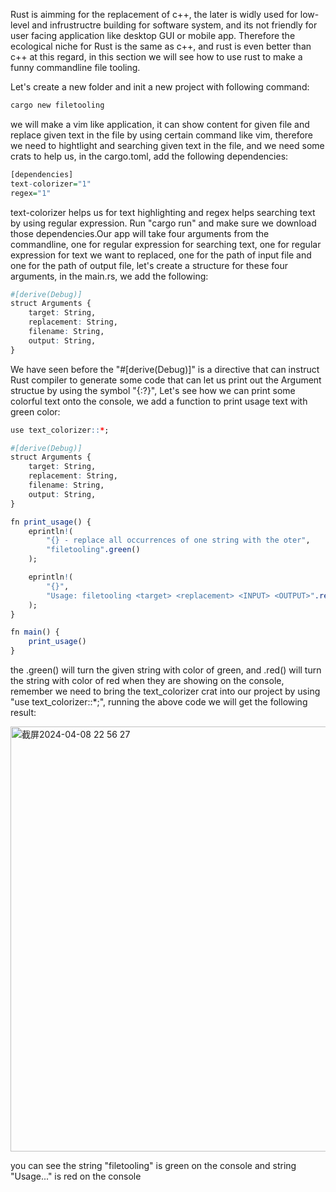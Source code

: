 Rust is aimming for the replacement of c++, the later is widly used for low-level and infrustructre building for software system, and its not friendly for user facing application
like desktop GUI or mobile app. Therefore the ecological niche for Rust is the same as c++, and rust is even better than c++ at this regard, in this section we will see how to use
rust to make a funny commandline file tooling.

Let's create a new folder and init a new project with following command:
```r
cargo new filetooling
```

we will make a vim like application, it can show content for given file and replace given text in the file by using certain command like vim, therefore we need to hightlight and 
searching given text in the file, and we need some crats to help us, in the cargo.toml, add the following dependencies:
```r
[dependencies]
text-colorizer="1"
regex="1"
```
text-colorizer helps us for text highlighting and regex helps searching text by using regular expression. Run "cargo run" and make sure we download those dependencies.Our app will take
four arguments from the commandline, one for regular expression for searching text, one for regular expression for text we want to replaced, one for the path of input file and one for
the path of output file, let's create a structure for these four arguments, in the main.rs, we add the following:
```r
#[derive(Debug)]
struct Arguments {
    target: String,
    replacement: String,
    filename: String,
    output: String,
}
```
We have seen before the "#[derive(Debug)]" is a directive that can instruct Rust compiler to generate some code that can let us print out the Argument structue by using the symbol 
"{:?}", Let's see how we can print some colorful text onto the console, we add a function to print usage text with green color:
```r
use text_colorizer::*;

#[derive(Debug)]
struct Arguments {
    target: String,
    replacement: String,
    filename: String,
    output: String,
}

fn print_usage() {
    eprintln!(
        "{} - replace all occurrences of one string with the oter",
        "filetooling".green()
    );

    eprintln!(
        "{}",
        "Usage: filetooling <target> <replacement> <INPUT> <OUTPUT>".red()
    );
}

fn main() {
    print_usage()
}

```
the .green() will turn the given string with color of green, and .red() will turn the string with color of red when they are showing on the console, remember we need to bring the 
text_colorizer crat into our project by using "use text_colorizer::*;", running the above code we will get the following result:

<img width="680" alt="截屏2024-04-08 22 56 27" src="https://github.com/wycl16514/rust-a-funny-commandline-file-tooling/assets/7506958/76838b32-8ab3-4355-aeb5-535c4697ef49">

you can see the string "filetooling" is green on the console and string "Usage..." is red on the console
